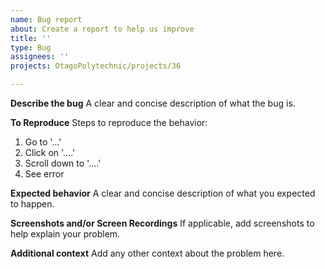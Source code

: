 ```yaml
---
name: Bug report
about: Create a report to help us improve
title: ''
type: Bug
assignees: ''
projects: OtagoPolytechnic/projects/36

---
```


**Describe the bug**
A clear and concise description of what the bug is.

**To Reproduce**
Steps to reproduce the behavior:
1. Go to '...'
2. Click on '....'
3. Scroll down to '....'
4. See error

**Expected behavior**
A clear and concise description of what you expected to happen.

**Screenshots and/or Screen Recordings**
If applicable, add screenshots to help explain your problem.

**Additional context**
Add any other context about the problem here.
